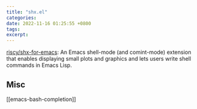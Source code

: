 ```yaml
---
title: "shx.el"
categories: 
date: 2022-11-16 01:25:55 +0800
tags: 
excerpt: 
---
```




[riscy/shx-for-emacs](https://github.com/riscy/shx-for-emacs): An Emacs shell-mode (and comint-mode) extension that enables displaying small plots and graphics and lets users write shell commands in Emacs Lisp.




## Misc

[[emacs-bash-completion]]





